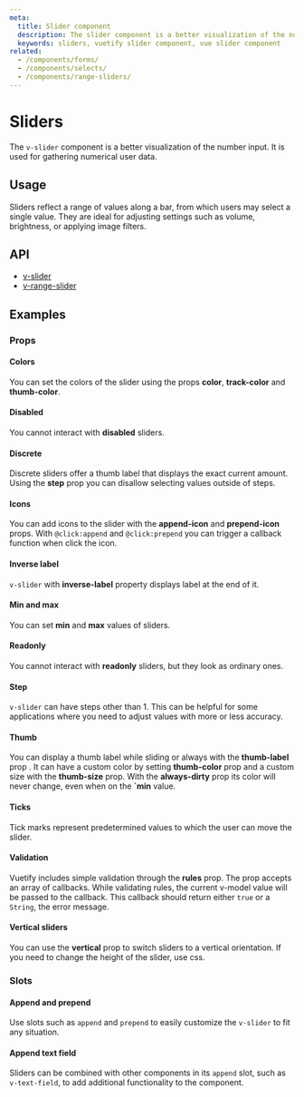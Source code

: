 ```yaml
---
meta:
  title: Slider component
  description: The slider component is a better visualization of the number input. It is used for gathering numerical user data.
  keywords: sliders, vuetify slider component, vue slider component
related:
  - /components/forms/
  - /components/selects/
  - /components/range-sliders/
---
```


# Sliders

The `v-slider` component is a better visualization of the number input. It is used for gathering numerical user data.

<entry-ad />

## Usage

Sliders reflect a range of values along a bar, from which users may select a single value. They are ideal for adjusting settings such as volume, brightness, or applying image filters.

<usage name="v-slider" />

## API

- [v-slider](../../api/v-slider)
- [v-range-slider](../../api/v-range-slider)

## Examples

### Props

#### Colors

You can set the colors of the slider using the props **color**, **track-color** and **thumb-color**.

<example file="v-slider/prop-colors" />

#### Disabled

You cannot interact with **disabled** sliders.

<example file="v-slider/prop-disabled" />

#### Discrete

Discrete sliders offer a thumb label that displays the exact current amount. Using the **step** prop you can disallow selecting values outside of steps.

<example file="v-slider/prop-discrete" />

#### Icons

You can add icons to the slider with the **append-icon** and **prepend-icon** props. With `@click:append` and `@click:prepend` you can trigger a callback function when click the icon.

<example file="v-slider/prop-icons" />

#### Inverse label

`v-slider` with **inverse-label** property displays label at the end of it.

<example file="v-slider/prop-inverse-label" />

#### Min and max

You can set **min** and **max** values of sliders.

<example file="v-slider/prop-min-and-max" />

#### Readonly

You cannot interact with **readonly** sliders, but they look as ordinary ones.

<example file="v-slider/prop-readonly" />

#### Step

`v-slider` can have steps other than 1. This can be helpful for some applications where you need to adjust values with more or less accuracy.

<example file="v-slider/prop-step" />

#### Thumb

You can display a thumb label while sliding or always with the **thumb-label** prop . It can have a custom color by setting **thumb-color** prop and a custom size with the **thumb-size** prop. With the **always-dirty** prop its color will never change, even when on the **`min** value.

<example file="v-slider/prop-thumb" />

#### Ticks

Tick marks represent predetermined values to which the user can move the slider.

<example file="v-slider/prop-ticks" />

#### Validation

Vuetify includes simple validation through the **rules** prop. The prop accepts an array of callbacks. While validating rules, the current v-model value will be passed to the callback. This callback should return either `true` or a `String`, the error message.

<example file="v-slider/prop-validation" />

#### Vertical sliders

You can use the **vertical** prop to switch sliders to a vertical orientation. If you need to change the height of the slider, use css.

<example file="v-slider/prop-vertical" />

### Slots

#### Append and prepend

Use slots such as `append` and `prepend` to easily customize the `v-slider` to fit any situation.

<example file="v-slider/slot-append-and-prepend" />

#### Append text field

Sliders can be combined with other components in its `append` slot, such as `v-text-field`, to add additional functionality to the component.

<example file="v-slider/slot-append-text-field" />

<backmatter />
